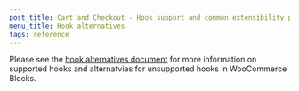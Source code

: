 ```yaml
---
post_title: Cart and Checkout - Hook support and common extensibility paths
menu_title: Hook alternatives
tags: reference
---
```


Please see the [hook alternatives document](https://github.com/woocommerce/woocommerce/tree/trunk/plugins/woocommerce/client/blocks/docs/third-party-developers/extensibility/hooks/hook-alternatives.md) for more information on supported hooks and alternatvies for unsupported hooks in WooCommerce Blocks.

